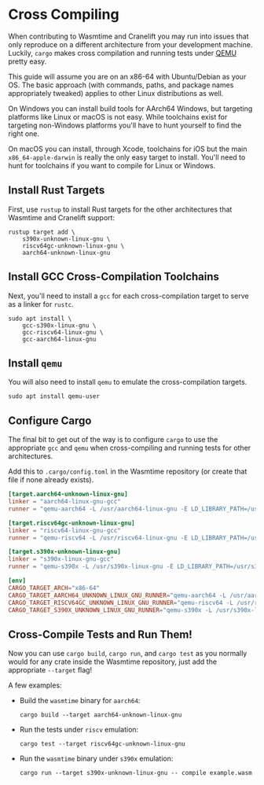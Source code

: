 # Cross Compiling

When contributing to Wasmtime and Cranelift you may run into issues that only
reproduce on a different architecture from your development machine. Luckily,
`cargo` makes cross compilation and running tests under [QEMU] pretty easy.

[QEMU]: https://www.qemu.org/

This guide will assume you are on an x86-64 with Ubuntu/Debian as your OS. The
basic approach (with commands, paths, and package names appropriately tweaked)
applies to other Linux distributions as well.

On Windows you can install build tools for AArch64 Windows, but targeting
platforms like Linux or macOS is not easy. While toolchains exist for targeting
non-Windows platforms you'll have to hunt yourself to find the right one.

On macOS you can install, through Xcode, toolchains for iOS but the main
`x86_64-apple-darwin` is really the only easy target to install. You'll need to
hunt for toolchains if you want to compile for Linux or Windows.

## Install Rust Targets

First, use `rustup` to install Rust targets for the other architectures that
Wasmtime and Cranelift support:

```console
rustup target add \
    s390x-unknown-linux-gnu \
    riscv64gc-unknown-linux-gnu \
    aarch64-unknown-linux-gnu
```

## Install GCC Cross-Compilation Toolchains

Next, you'll need to install a `gcc` for each cross-compilation target to serve
as a linker for `rustc`.

```console
sudo apt install \
    gcc-s390x-linux-gnu \
    gcc-riscv64-linux-gnu \
    gcc-aarch64-linux-gnu
```

## Install `qemu`

You will also need to install `qemu` to emulate the cross-compilation targets.

```console
sudo apt install qemu-user
```

## Configure Cargo

The final bit to get out of the way is to configure `cargo` to use the
appropriate `gcc` and `qemu` when cross-compiling and running tests for other
architectures.

Add this to `.cargo/config.toml` in the Wasmtime repository (or create that file
if none already exists).

```toml
[target.aarch64-unknown-linux-gnu]
linker = "aarch64-linux-gnu-gcc"
runner = "qemu-aarch64 -L /usr/aarch64-linux-gnu -E LD_LIBRARY_PATH=/usr/aarch64-linux-gnu/lib -E WASMTIME_TEST_NO_HOG_MEMORY=1"

[target.riscv64gc-unknown-linux-gnu]
linker = "riscv64-linux-gnu-gcc"
runner = "qemu-riscv64 -L /usr/riscv64-linux-gnu -E LD_LIBRARY_PATH=/usr/riscv64-linux-gnu/lib -E WASMTIME_TEST_NO_HOG_MEMORY=1"

[target.s390x-unknown-linux-gnu]
linker = "s390x-linux-gnu-gcc"
runner = "qemu-s390x -L /usr/s390x-linux-gnu -E LD_LIBRARY_PATH=/usr/s390x-linux-gnu/lib -E WASMTIME_TEST_NO_HOG_MEMORY=1"

[env]
CARGO_TARGET_ARCH="x86-64"
CARGO_TARGET_AARCH64_UNKNOWN_LINUX_GNU_RUNNER="qemu-aarch64 -L /usr/aarch64-linux-gnu -E LD_LIBRARY_PATH=/usr/aarch64-linux-gnu/lib -E WASMTIME_TEST_NO_HOG_MEMORY=1"
CARGO_TARGET_RISCV64GC_UNKNOWN_LINUX_GNU_RUNNER="qemu-riscv64 -L /usr/riscv64-linux-gnu -E LD_LIBRARY_PATH=/usr/riscv64-linux-gnu/lib -E WASMTIME_TEST_NO_HOG_MEMORY=1"
CARGO_TARGET_S390X_UNKNOWN_LINUX_GNU_RUNNER="qemu-s390x -L /usr/s390x-linux-gnu -E LD_LIBRARY_PATH=/usr/s390x-linux-gnu/lib -E WASMTIME_TEST_NO_HOG_MEMORY=1"
```

## Cross-Compile Tests and Run Them!

Now you can use `cargo build`, `cargo run`, and `cargo test` as you normally
would for any crate inside the Wasmtime repository, just add the appropriate
`--target` flag!

A few examples:

* Build the `wasmtime` binary for `aarch64`:

  ```console
  cargo build --target aarch64-unknown-linux-gnu
  ```

* Run the tests under `riscv` emulation:

  ```console
  cargo test --target riscv64gc-unknown-linux-gnu
  ```

* Run the `wasmtime` binary under `s390x` emulation:

  ```console
  cargo run --target s390x-unknown-linux-gnu -- compile example.wasm
  ```

